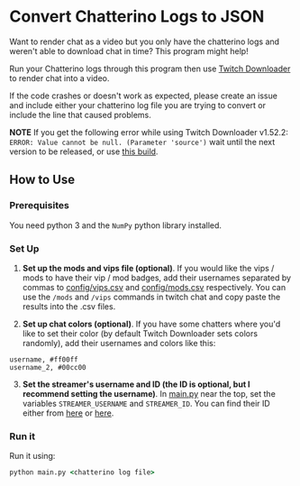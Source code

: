 # Convert Chatterino Logs to JSON

Want to render chat as a video but you only have the chatterino logs and weren't able to download chat in time? This program might help!

Run your Chatterino logs through this program then use [Twitch Downloader](https://github.com/lay295/TwitchDownloader) to render chat into a video.

If the code crashes or doesn't work as expected, please create an issue and include either your chatterino log file you are trying to convert or include the line that caused problems.

**NOTE** If you get the following error while using Twitch Downloader v1.52.2: `ERROR: Value cannot be null. (Parameter 'source')` wait until the next version to be released, or use [this build](https://github.com/lay295/TwitchDownloader/actions/runs/4580082135).

## How to Use

### Prerequisites

You need python 3 and the `NumPy` python library installed.

### Set Up

1. **Set up the mods and vips file (optional)**. If you would like the vips / mods to have their vip / mod badges, add their usernames separated by commas to [config/vips.csv](config/vips.csv) and [config/mods.csv](config/mods.csv) respectively. You can use the `/mods` and `/vips` commands in twitch chat and copy paste the results into the .csv files.

2. **Set up chat colors (optional)**. If you have some chatters where you'd like to set their color (by default Twitch Downloader sets colors randomly), add their usernames and colors like this:

```csv
username, #ff00ff
username_2, #00cc00
```

3. **Set the streamer's username and ID (the ID is optional, but I recommend setting the username)**. In [main.py](main.py) near the top, set the variables `STREAMER_USERNAME` and `STREAMER_ID`. You can find their ID either from [here](https://streamscharts.com/tools/convert-username) or [here](https://www.streamweasels.com/tools/convert-twitch-username-to-user-id/).

### Run it

Run it using:

```cmd
python main.py <chatterino log file>
```
